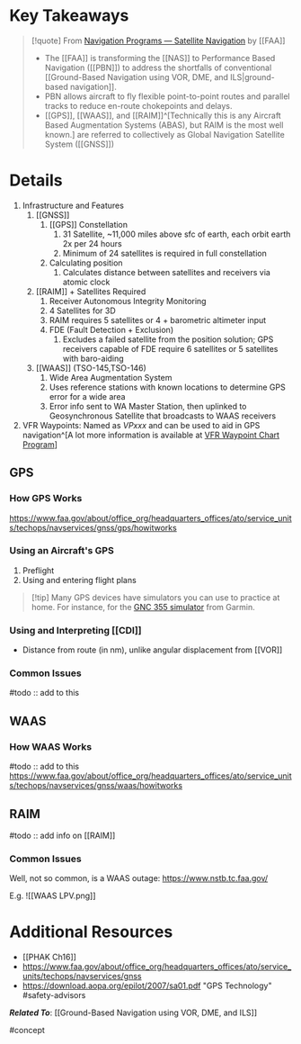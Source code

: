 # Key Takeaways
> [!quote] From [Navigation Programs — Satellite Navigation](https://www.faa.gov/about/office_org/headquarters_offices/ato/service_units/techops/navservices/gnss) by [[FAA]]
> - The [[FAA]] is transforming the [[NAS]] to Performance Based Navigation ([[PBN]]) to address the shortfalls of conventional [[Ground-Based Navigation using VOR, DME, and ILS|ground-based navigation]].
> - PBN allows aircraft to fly flexible point-to-point routes and parallel tracks to reduce en-route chokepoints and delays.
> - [[GPS]], [[WAAS]], and [[RAIM]]^[Technically this is any Aircraft Based Augmentation Systems (ABAS), but RAIM is the most well known.] are referred to collectively as Global Navigation Satellite System ([[GNSS]])

# Details

1. Infrastructure and Features
	1. [[GNSS]]
		1. [[GPS]] Constellation
			1. 31 Satellite, ~11,000 miles above sfc of earth, each orbit earth 2x per 24 hours
			2. Minimum of 24 satellites is required in full constellation
		2. Calculating position
			1. Calculates distance between satellites and receivers via atomic clock
	2. [[RAIM]] + Satellites Required
		1. Receiver Autonomous Integrity Monitoring
		2. 4 Satellites for 3D
		3. RAIM requires 5 satellites or 4 + barometric altimeter input
		4. FDE (Fault Detection + Exclusion) 
			1. Excludes a failed satellite from the position solution; GPS receivers capable of FDE require 6 satellites or 5 satellites with baro-aiding
	4. [[WAAS]] (TSO-145,TSO-146)
		1. Wide Area Augmentation System
		2. Uses reference stations with known locations to determine GPS error for a wide area
		3. Error info sent to WA Master Station, then uplinked to Geosynchronous Satellite that broadcasts to WAAS receivers
2. VFR Waypoints: Named as *VPxxx* and can be used to aid in GPS navigation^[A lot more information is available at [VFR Waypoint Chart Program](https://www.faa.gov/air_traffic/publications/atpubs/foa_html/chap12_section_8.html)]

## GPS
### How GPS Works
https://www.faa.gov/about/office_org/headquarters_offices/ato/service_units/techops/navservices/gnss/gps/howitworks

### Using an Aircraft's GPS
1. Preflight
2. Using and entering flight plans

> [!tip] Many GPS devices have simulators you can use to practice at home. For instance, for the [GNC 355 simulator](https://www.garmin.com/en-US/p/685256) from Garmin.

### Using and Interpreting [[CDI]]
- Distance from route (in nm), unlike angular displacement from [[VOR]]

### Common Issues
#todo :: add to this

## WAAS
### How WAAS Works
#todo :: add to this
https://www.faa.gov/about/office_org/headquarters_offices/ato/service_units/techops/navservices/gnss/waas/howitworks

## RAIM
#todo :: add info on [[RAIM]]

### Common Issues
Well, not so common, is a WAAS outage: https://www.nstb.tc.faa.gov/

E.g. ![[WAAS LPV.png]]

# Additional Resources
- [[PHAK Ch16]]
- https://www.faa.gov/about/office_org/headquarters_offices/ato/service_units/techops/navservices/gnss
- https://download.aopa.org/epilot/2007/sa01.pdf "GPS Technology" #safety-advisors

***Related To***: [[Ground-Based Navigation using VOR, DME, and ILS]]

#concept
